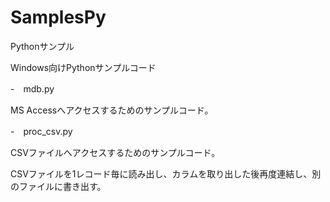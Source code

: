 SamplesPy
=============

Pythonサンプル　　

Windows向けPythonサンプルコード
  
-　mdb.py　　
  
MS Accessへアクセスするためのサンプルコード。　
  
-　proc_csv.py　　
    
CSVファイルへアクセスするためのサンプルコード。  

CSVファイルを1レコード毎に読み出し、カラムを取り出した後再度連結し、別のファイルに書き出す。　　
    
  
  
